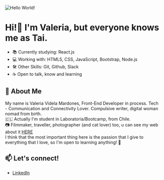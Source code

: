 <img src="./images/helloworld.png" alt="Hello World!"/>

# Hi!👋 I'm Valeria, but everyone knows me as Tai.

- 📚 Currently studying:  React.js 
- 💻  Working with: HTML5, CSS, JavaScript, Bootstrap, Node.js
- 🛠  Other Skills: Git, Github, Slack
- ☕  Open to talk, know and learning

## 💬 About Me

My name is Valeria Videla Mardones, Front-End Developer in process. Tech - Communication and Connectivity Lover. 
Compulsive writer, digital woman nomad from birth.
<br>
🇨🇱 Actually I'm student in Laboratoria/Bootcamp, from Chile. <br>
📷 Filmmaker, traveller, photographer (and cat lover) too, u can see my web about it  [HERE](https://www.valeriavidela.cl) 
<br>
I think that the most important thing here is the passion that I give to everything that I love, so I'm open to learning anything! 🌱




## 📫 Let's connect!

- [LinkedIn](https://www.linkedin.com/in/valeriavidela/)
